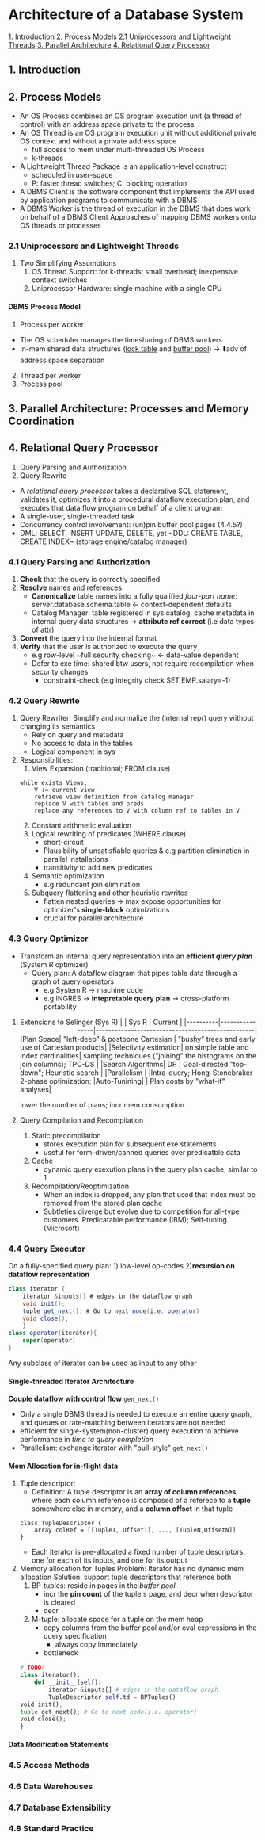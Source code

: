# Architecture of a Database System
<!--GFM-TOC-->
[1. Introduction](#1-introduction)
[2. Process Models](#2-process-models)
    [2.1 Uniprocessors and Lightweight Threads](#2-1-)
[3. Parallel Architecture](#3-parallel-architecture-processes-and-memory-coordination)
[4. Relational Query Processor](#4-relational-query-processor)
<!--GFM-TOC-->

## 1. Introduction
## 2. Process Models
- An OS Process combines an OS program execution unit (a thread of control) with an address space private to the process
- An OS Thread is an OS program execution unit without additional private OS context and without a private address space
    - full access to mem under multi-threaded OS Process
    - k-threads
- A Lightweight Thread Package is an application-level construct
    - scheduled in user-space
    - P: faster thread switches; C: blocking operation
- A DBMS Client is the software component that implements the API used by application programs to communicate with a DBMS
- A DBMS Worker is the thread of execution in the DBMS that does work on behalf of a DBMS Client 
 Approaches of mapping DBMS workers onto OS threads or processes
### 2.1 Uniprocessors and Lightweight Threads
1. Two Simplifying Assumptions
    1. OS Thread Support: for k-threads; small overhead; inexpensive context switches
    2. Uniprocessor Hardware: single machine with a single CPU
#### DBMS Process Model
1. Process per worker
- The OS scheduler manages the timesharing of DBMS workers
- In-mem shared data structures ([lock table]() and [buffer pool]()) -> ⬇️adv of address space separation
2. Thread per worker
3. Process pool

## 3. Parallel Architecture: Processes and Memory Coordination
## 4. Relational Query Processor
1. Query Parsing and Authorization
2. Query Rewrite

- A *relational query processor* takes a declarative SQL statement, validates it, optimizes it into a procedural dataflow execution plan, and executes that data flow program on behalf of a client program
- A single-user, single-threaded task 
- Concurrency control involvement: (un)pin buffer pool pages (4.4.5?)
- DML: SELECT, INSERT UPDATE, DELETE, yet ~DDL: CREATE TABLE, CREATE INDEX~ (storage engine/catalog manager)

### 4.1 Query Parsing and Authorization
1. **Check** that the query is correctly specified
2. **Resolve** names and references
    - **Canonicalize** table names into a fully qualified *four-part name*: server.database.schema.table <- context-dependent defaults 
    - Catalog Manager: table registered in sys catalog, cache metadata in internal query  data structures -> **attribute ref correct** (i.e data types of attr)
3. **Convert** the query into the internal format
4. **Verify** that the user is authorized to execute the query
    - e.g row-level ~full security checking~ <- data-value dependent
    - Defer to exe time: shared btw users, not require recompilation when security changes
        - constraint-check (e.g integrity check SET EMP.salary=-1)
        
### 4.2 Query Rewrite
1. Query Rewriter: Simplify and normalize the (internal repr) query without changing its semantics
    - Rely on query and metadata
    - No access to data in the tables
    - Logical component in sys
2. Responsibilities:
    1. View Expansion (traditional; FROM clause)
    ``` 
    while exists Views:
        V := current view
        retrieve view definition from catalog manager
        replace V with tables and preds
        replace any references to V with column ref to tables in V
    ```
    2. Constant arithmetic evaluation
    3. Logical rewriting of predicates (WHERE clause)
        - short-circuit
        - Plausibility of unsatisfiable queries & e.g partition elimination in parallel installations
        - transitivity to add new predicates
    4. Semantic optimization
        - e.g redundant join elimination
    5. Subquery flattening and other heuristic rewrites
        - flatten nested queries -> max expose opportunities for optimizer's **single-block** optimizations
        - crucial for parallel architecture
### 4.3 Query Optimizer

- Transform an internal query representation into an **efficient _query plan_** (System R optimizer) 
    - Query plan: A dataflow diagram that pipes table data through a graph of query operators
        - e.g System R -> machine code
        - e.g INGRES -> **intepretable query plan** -> cross-platform portability
        
1. Extensions to Selinger (Sys R)
    |          | Sys R                            | Current                                          |
    |----------|----------------------------------|--------------------------------------------------|
    |Plan Space| "left-deep" & postpone Cartesian | "bushy" trees and early use of Cartesian products|
    |Selectivity estimation| on simple table and index cardinalities| sampling techniques ("joining" the histograms on the join columns); TPC-DS |
    |Search Algorithms| DP | Goal-directed "top-down";  Heuristic search |
    |Parallelism  | |Intra-query; Hong-Stonebraker 2-phase optimization; 
    |Auto-Tunining| | Plan costs by "what-if" analyses|
    
     lower the number of plans; incr mem consumption
2. Query Compilation and Recompilation
    1. Static precompilation
        - stores execution plan for subsequent exe statements
        - useful for form-driven/canned queries over predicatble data
    2. Cache
        - dynamic query exexution plans in the query plan cache, similar to 1
    3. Recompilation/Reoptimization
        - When an index is dropped, any plan that used that index must be removed from the stored plan cache
        - Subtleties diverge but evolve due to competition for all-type customers. Predicatable performance (IBM); Self-tuning (Microsoft)
### 4.4 Query Executor
On a fully-specified query plan: 1) low-level op-codes 2)**recursion on dataflow representation** 
```java
class iterator {
    iterator &inputs[] # edges in the dataflow graph
    void init();
    tuple get_next(); # Go to next node(i.e. operator)
    void close();
    }
class operator(iterator){
    super(operator) 
}
```
Any subclass of iterator can be used as input to any other
#### Single-threaded Iterator Architecture 
**Couple dataflow with control flow**
```gen_next()``` 
- Only a single DBMS thread is needed to execute an entire query graph, and queues or rate-matching between iterators are not needed
- efficient for single-system(non-cluster) query execution to achieve performance in *time to query completion* 
- Parallelism: exchange iterator with "pull-style" ```get_next()```

#### Mem Allocation for in-flight data
1. Tuple descriptor:
    - Definition: A tuple descriptor is an **array of column references**, where each column reference is composed of a referece to a **tuple** somewhere else in memory, and a **column offset** in that tuple
    ```
    class TupleDescriptor {
        array colRef = [[Tuple1, Offset1], ..., [TupleN,OffsetN]]
    }
    ```
    - Each iterator is pre-allocated a fixed number of tuple descriptors, one for each of its inputs, and one for its output
2. Memory allocation for Tuples
Problem: Iterator has no dynamic mem allocation
Solution: support tuple descriptors that reference both
    1. BP-tuples: reside in pages in the *buffer pool*
        - incr the **pin count** of the tuple's page, and decr when descriptor is cleared
        - decr
    2. M-tuple: allocate space for a tuple on the mem heap
        - copy columns from the buffer pool and/or eval expressions in the query specification
            - always copy immediately 
        - bottleneck
    ``` python
    # TODO?
    class iterator():
        def __init__(self):
            iterator &inputs[] # edges in the dataflow graph
            TupleDescriptor self.td = BPTuples()
    void init();
    tuple get_next(); # Go to next node(i.e. operator)
    void close();
    }
    ```
#### Data Modification Statements

### 4.5 Access Methods
### 4.6 Data Warehouses
### 4.7 Database Extensibility
###  4.8 Standard Practice

